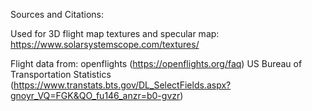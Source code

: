 Sources and Citations:

Used for 3D flight map textures and specular map:
    https://www.solarsystemscope.com/textures/

Flight data from: 
openflights (https://openflights.org/faq)
US Bureau of Transportation Statistics (https://www.transtats.bts.gov/DL_SelectFields.aspx?gnoyr_VQ=FGK&QO_fu146_anzr=b0-gvzr)
